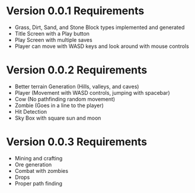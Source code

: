 # Version 0.0.1 Requirements
 - Grass, Dirt, Sand, and Stone Block types implemented and generated
 - Title Screen with a Play button
 - Play Screen with multiple saves
 - Player can move with WASD keys and look around with mouse controls

# Version 0.0.2 Requirements
 - Better terrain Generation (Hills, valleys, and caves)
 - Player (Movement with WASD controls, jumping with spacebar)
 - Cow (No pathfinding random movement)
 - Zombie (Goes in a line to the player)
 - Hit Detection
 - Sky Box with square sun and moon

# Version 0.0.3 Requirements
 - Mining and crafting
 - Ore generation
 - Combat with zombies
 - Drops
 - Proper path finding
